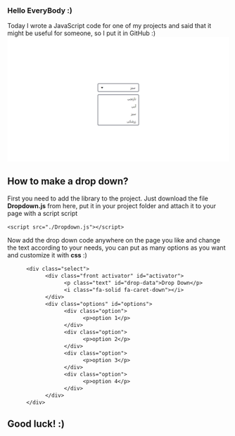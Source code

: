 ### Hello EveryBody :)
Today I wrote a JavaScript code for one of my projects and said that it might be useful for someone, so I put it in GitHub :)
![](./Simple.png)

## How to make a drop down?

First you need to add the library to the project.
Just download the file **Dropdown.js** from here, put it in your project folder and attach it to your page with a script script

```
<script src="./Dropdown.js"></script>
```

Now add the drop down code anywhere on the page you like and change the text according to your needs, you can put as many options as you want and customize it with **css** :)
```
      <div class="select">
            <div class="front activator" id="activator">
                  <p class="text" id="drop-data">Drop Down</p>
                  <i class="fa-solid fa-caret-down"></i>
            </div>
            <div class="options" id="options">
                  <div class="option">
                        <p>option 1</p>
                  </div>
                  <div class="option">
                        <p>option 2</p>
                  </div>
                  <div class="option">
                        <p>option 3</p>
                  </div>
                  <div class="option">
                        <p>option 4</p>
                  </div>
            </div>
      </div>
```

## **Good luck! :)**
